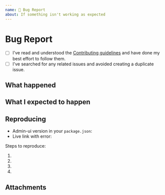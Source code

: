 ```yaml
---
name: 🐞 Bug Report
about: If something isn't working as expected
---
```


# Bug Report

- [ ] I've read and understood the [Contributing guidelines](https://admin-ui.vercel.app/contributing/onboarding) and have done my best effort to follow them.
- [ ] I've searched for any related issues and avoided creating a duplicate issue.

## What happened

<!--
	Describe the behavior you encountered. What happened that makes you think this is a bug or missing feature?
-->

## What I expected to happen

<!--
	What did you expect to happen? You can skip this section if this is a feature request.
-->

## Reproducing

- Admin-ui version in your `package.json`:
- Live link with error:

Steps to reproduce:

1.
2.
3.
4.

## Attachments

<!--
	Screenshots, logs, repo link, CodePen etc.
-->
